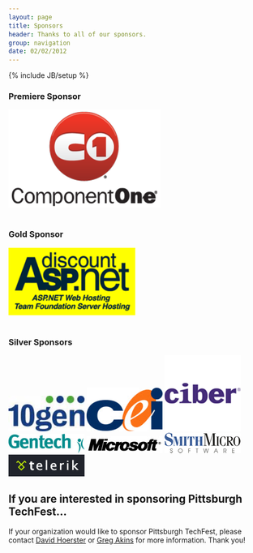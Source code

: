 ```yaml
---
layout: page
title: Sponsors
header: Thanks to all of our sponsors.
group: navigation
date: 02/02/2012
---
```

{% include JB/setup %}

<div class="sponsors sponsorspage clear">
  <h3>Premiere Sponsor</h3>
<a href="http://www.componentone.com/" target="_blank"><img src="/assets/themes/pghtechfest/images/componentone.png" alt="Component One" /></a>
<br><br>
<h3>Gold Sponsor</h3>
<a href="http://www.discountasp.net/" target="_blank"><img src="/assets/themes/pghtechfest/images/daspnet.gif" alt="Discount ASP.Net" /></a>
<br><br>
<h3>Silver Sponsors</h3>
<a href="http://www.10gen.com/" target="_blank"><img src="/assets/themes/pghtechfest/images/10gen.jpg" alt="10gen" /></a>
<a href="http://www.cei.com/" target="_blank"><img src="/assets/themes/pghtechfest/images/cei.jpg" alt="CEI" /></a>
<a href="http://www.ciber.com/" target="_blank"><img src="/assets/themes/pghtechfest/images/ciber.png" alt="Ciber" /></a>
<a href="http://www.gentech.com/" target="_blank"><img src="/assets/themes/pghtechfest/images/gentech.jpg" alt="Gentech" /></a>
<a href="http://www.microsoft.com/" target="_blank"><img src="/assets/themes/pghtechfest/images/microsoft.jpg" alt="Microsoft" /></a>
<a href="http://www.smithmicro.com/" target="_blank"><img src="/assets/themes/pghtechfest/images/SmithMicro_lrg.jpg" alt="Smith Micro" /></a>
<a href="http://www.telerik.com/" target="_blank"><img src="/assets/themes/pghtechfest/images/telerik.gif" alt="Telerik" /></a>
</div>

## If you are interested in sponsoring Pittsburgh TechFest...

If your organization would like to sponsor Pittsburgh TechFest, please contact [David Hoerster](mailto:dhoerster@gmail.com)
or [Greg Akins](mailto:angrygreg@gmail.com) for more information. Thank you!
